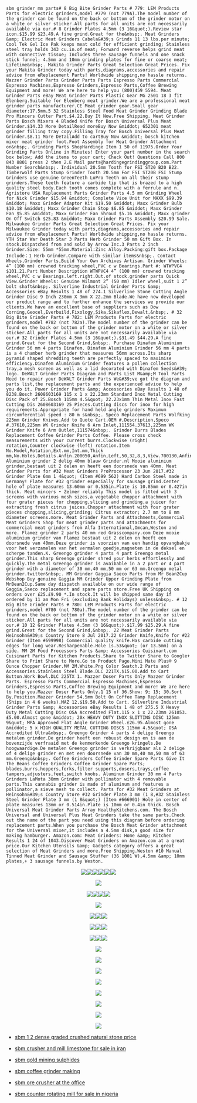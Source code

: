 
```
sbm grinder mm parts# 8 Big Bite Grinder Parts # 779: LEM Products Parts for electric grinders,model #779 (not 779A).The model number of the grinder can be found on the back or bottom of the grinder motor on a white or silver sticker.All parts for all units are not necessarily available via our.# 8 Grinder Plates 4.5mm (3 16&quot;).Review star icon.$15.99 $23.49.A fine grind.Great for the&nbsp;. Meat Grinders &amp; Electric Meat Grinders Cabela&#39;s Grinds 11 13 lbs.per minute; Cool Tek Gel Ice Pak keeps meat cold for efficient grinding; Stainless steel tray holds 343 cu.in.of meat; Forward reverse helps grind meat with connective tissue; Includes three sausage funnels and one snack stick funnel; 4.5mm and 10mm grinding plates for fine or coarse meat; Lifetime&nbsp;. Makita Grinder Parts Great Selection Great Prices. Fix your Makita Grinder today with parts,diagrams,accessories and repair advice from eReplacement Parts! Worldwide shipping,no hassle returns. Mazzer Grinder Parts Grinder Parts Parts Espresso Parts Commercial Espresso Machines,Espresso Grinders,Espresso Parts,Coffee Brewing Equipment and more! We are here to help you (800)459 5594. Meat Grinder Parts eBay Meat Grinder Parts Plastic Gear MG 2501 18 3 fit Elenberg.Suitable for Elenberg meat grinder.We are a professional meat grinder parts manufacturer.CE Meat grinder gear.Small gear diameter:17.5mm.5 32 Stainless Steel Food Meat Grinder Grinding Blade Pro Mincers Cutter Part.$4.22.Buy It Now.Free Shipping. Meat Grinder Parts Bosch Mixers 4 Bladed Knife for Bosch Universal Plus Meat Grinder.$14.33 More DetailRead moreBuy Now &middot; 652301 meat grinder filling tray copy.Filling Tray for Bosch Universal Plus Meat Grinder.$8.11 More DetailAdd to cartBuy Now &middot; bosch kitchen mixer meat grinder foot.Foot Assembly for Meat Grinder Attachment on&nbsp;. Grinding Parts ShopHardinge Item 1 50 of 11975.Order Your Grinding Parts Online in Minutes! Enter your part number in the search box below; Add the items to your cart; Check Out! Questions Call 800 843 8801 press 2 then 2.E Mail parts@hardingegrindinggroup.com.Part Number Search&nbsp;. Individual 20.5mm Tooth for FSI ST20 B20 B22. Timberwolf Parts Stump Grinder Tooth 20.5mm For FSI ST20B FSI Stump Grinders use genuine GreenTeeth LoPro Teeth on all their stump grinders.These teeth feature a carbide tip that is brazed to a high quality steel body.Each tooth comes complete with a ferrule and n. Agristore USA Replacement Parts Grinder Parts 4.5 mm Grinding Wheel for Nick Grinder $15.94 &middot; Complete Vice Unit for MAXX $99.39 &middot; Maxx Grinder Adaptor Kit $19.50 &middot; Maxx Grinder Bulb $10.18 &middot; Maxx Grinder Chain Stop $6.85 &middot; Maxx Grinder Fan $5.85 &middot; Maxx Grinder Fan Shroud $5.16 &middot; Maxx grinder On Off Switch $25.83 &middot; Maxx Grinder Parts Assembly $20.99 Sale. Milwaukee Grinder Parts Great Selection Great Prices. Fix your Milwaukee Grinder today with parts,diagrams,accessories and repair advice from eReplacement Parts! Worldwide shipping,no hassle returns. YTH Star War Death Star 3 Parts Herb Grinder 50 mm Gift Box. In stock.Dispatched from and sold by Arrow Inc.3 Parts 2 inch Grinder.Size: 55mm *55mm.Material:Zinc Alloy.Packing:gift box.Package Include：1 Herb Grinder.Compare with similar items&nbsp;. Contact Wheels,Grinder Parts,Build Your Own Archives Artisan. Grinder Wheels: 4” (100 mm) crowned tracking wheel,PVC c w Bearings.Part #: WTWPVC4 $101.21.Part Number Description WTWPVC4 4” (100 mm) crowned tracking wheel,PVC c w Bearings.left.right.Out.of stock.grinder parts Quick View.Grinder Wheels: Genuine Wilmont 2” (50 mm) Idler wheel,suit 1 2” bolt shaft&nbsp;. Silverline Industrial Grinder Parts &amp; Accessories eBay Results 1 48 of 274.1 Silverline Stone Cutting Angle Grinder Disc 9 Inch 230mm X 3mm X 22.2mm Blade.We have now developed our product range and to further enhance the services we provide our clients.We have an excellent base of suppliers such as Dow Corning,Geocel,Everbuild,Fixology,Sika,Sikaflex,Dewalt,&nbsp;. # 32 Big Bite Grinder Parts # 782: LEM Products Parts for electric grinders,model #782 (not 782a).The model number of the grinder can be found on the back or bottom of the grinder motor on a white or silver sticker.All parts for all units are not necessarily available via our.# 32 Grinder Plates 4.5mm (3 16&quot;).$31.49 $44.29.A fine grind.Great for the Second Grind,&nbsp;. Purchase Dinafem Aluminium Grinder 56 mm 4 parts Dinafem. Dinafem Aluminium Grinder 56 mm 4 parts is a 4 chamber herb grinder that measures 56mm across.Its sharp pyramid shaped shredding teeth are perfectly spaced to maximise efficiency.Dinafem Aluminium Grinder features a pollen collection tray,a mesh screen as well as a lid decorated with Dinafem Seeds&#39; logo. DeWALT Grinder Parts Diagram and Parts List M&amp;M Tool Parts Need to repair your DeWALT Grinder Parts We&#39;ve got the diagram and parts list,the replacement parts and the experienced advice to help you do it. Power Grinder Parts &amp; Accessories eBay Results 1 48 of 8238.Bosch 2608603169 115 x 1 x 22.23mm Standard Inox Metal Cutting Disc Pack of 25.Bosch 115mm 4.5&quot; 22.23x1mm Thin Metal Inox Fast Cutting Dis 2608603169 25 Pieces.Cutting discs for inox for high requirements.Appropriate for hand held angle grinders Maximum circumferential speed : 80 m s&nbsp;. Speco Replacement Parts Wolfking 225mm Grinder Knives,Add to Quote Cart.OEM #,Description,Speco #.37610,225mm WK Grinder Knife 6 Arm Inlet,111554.37613,225mm WK Grinder Knife 6 Arm Outlet,111574&nbsp;. Grinder Burrs Blades Replacement Coffee Grinder Parts Coffee. Please cross check measurements with your current burrs.Clockwise (right) rotation,Counter clockwise (left) rotation.Item No.Model,Rotation,Ext.mm,Int.mm,Thick mm,No.Holes,Details.Anfin.200050,Anfin,Left,50,32,8,3,View.700130,Anfin,Left,54,32,8,3,View.700131,Anfin,Left,64,36,9,3,View.620351&nbsp;. Aluminium grinder 2 delig 40mm blauw Grinder.nl Mooie aluminium grinder,bestaat uit 2 delen en heeft een doorsnede van 40mm. Meat Grinder Parts for #32 Meat Grinders ProProcessor 23 Jun 2017.#32 Grinder Plate 6mm 1 4&quot; (Item #699 562) Hard Carbon Steel made in Germany! Plate for #32 grinder especially for sausage grind.Center hole of plate measures 13.60mm or 0.535in.Plate is 10.85mm or 0.427in thick. Meat mincers • Zelmer reliably This model is fitted with 3 screens with various mesh sizes,a vegetable chopper attachment with four grater pieces for chopping,slicing and grinding,a juicer for extracting fresh citrus juices.Chopper attachment with four grater pieces chopping,slicing,grinding; Citrus extractor; 2.7 mm to 8 mm diameter screens.more. Meat Grinder Parts and Attachments,Commercial Meat Grinders Shop for meat grinder parts and attachments for commercial meat grinders from Alfa International,Omcan,Weston and more. Flamez grinder 2 parts 40 mm red Grasscompany.com Deze mooie aluminium grinder van Flamez bestaat uit 2 delen en heeft een doorsnede van 40mm.Deze grinder is voorzien van een handig opvangbakje voor het verzamelen van het vermalen goedje,magneten in de deksel en scherpe tanden.K. Greengo grinder 4 parts 4 part Greengo metal grinder.This sharp Greengo grinder shred your herbs effortlessly and quickly.The metal Greengo grinder is avaibable in a 2 part or 4 part grinder with a diameter of 30 mm,40 mm,50 mm or 63 mm.Greengo metal grinder.twitter&nbsp;. MM Grinder Gaggia Saeco Parts from Mr Bean2Cup Webshop Buy genuine Gaggia MM Grinder Upper Grinding Plate from MrBean2Cup.Same day dispatch available on our wide range of Gaggia,Saeco replacement and spare parts store.Free UK Shipping on orders over £25.£9.90 *.In stock.It will be shipped same day if ordered by 11 am Mon Fri (excluding Bank Holidays) unless&nbsp;. # 12 Big Bite Grinder Parts # 780: LEM Products Parts for electric grinders,model #780 (not 780a).The model number of the grinder can be found on the back or bottom of the grinder motor on a white or silver sticker.All parts for all units are not necessarily available via our.# 10 12 Grinder Plates 4.5mm (3 16&quot;).$17.99 $25.29.A fine grind.Great for the Second Grind,&nbsp;. 22 Meat Grinder Parts Heinsohn&#39;s Country Store 8 Jul 2017.22 Grinder Knife,Knife for #22 Grinder (Item #699998) Commercial quality knife.Has carbide cutting edges for long wear.Resharpenable.Hole is.53&quot; (or 13.5mm) on a side. MM 2M Food Processors Parts &amp; Accessories Cuisinart.com Cuisinart Parts for Kitchen Products.Share to Twitter Share to Google+ Share to Print Share to More.Go to Product Page.Mini Mate Plus® 9 Ounce Chopper Grinder.MM 2M.White.Png Color Swatch.2 Parts and Accessories.Stainless Steel Blade.DLC 221TX.$15.00.Add to Cart Button.Work Bowl.DLC 225TX 1. Mazzer Doser Parts Only Mazzer Grinder Parts. Espresso Parts Commercial Espresso Machines,Espresso Grinders,Espresso Parts,Coffee Brewing Equipment and more! We are here to help you.Mazzer Doser Parts Only.1 15 of 36.Show: 9; 15; 30.Sort By.Position.Mazzer Grinder 54.5mm Bolt On Coffee Tamp Replacement (Ships in 4 6 weeks).MAZ 12.$19.50.Add to Cart. Silverline Industrial Grinder Parts &amp; Accessories eBay Results 1 48 of 275.5 X Heavy Duty Metal Cutting Disc OSA Accredited Flat.115 x 1 x 22.23mm 261053.£5.00.Almost gone &middot; 20x HEAVY DUTY INOX SLITTING DISC 125mm 9&quot; MPA Approved Flat Angle Grinder Wheel.£26.95.Almost gone &middot; 5 x HIGH QUALITY METAL CUTTING DISCS 115mm 4.5&quot; OSA Accredited Ultra&nbsp;. Greengo Grinder 4 parts 4 delige Greengo metalen grinder.De grinder heeft een robuust design en is aan de bovenzijde verfraaid met de kenmerkende Greengo kringels.De hoogwaardige.De metalen Greengo grinder is verkrijgbaar als 2 delige of 4 delige grinder en met een doorsnede van 30 mm,40 mm,50 mm of 63 mm.Greengo&nbsp;. Coffee Grinders Coffee Grinder Spare Parts Give It The Beans Coffee Grinders Coffee Grinder Spare Parts; blades,burrs,hoppers,forks,filter supports,dosers,trays,coffee tampers,adjusters,feet,switch knobs. Aluminum Grinder 30 mm 4 Parts Grinders LaMota 30mm Grinder with pollinator with 4 removable parts.This cannabis grinder is made of aluminum and features a pollinator,a sieve mesh to collect. Parts for #32 Meat Grinders at Heinsohn&#39;s Country Store #32 Grinder Plate 3 mm (1 8,#32 Stainless Steel Grinder Plate 3 mm (1 8&quot;) (Item #666901) Hole in center of plate measures 13mm or 0.514in.Plate is 10mm or 0.4in thick. Bosch Universal Meat Grinder Parts Array HealthyKitchens.com. The Bosch Universal and Universal Plus Meat Grinders take the same parts.Check out the name of the part you need using this diagram before ordering replacement parts.When you purchase the Bosch Meat Grinder attachment for the Universal mixer,it includes a 4.5mm disk,a good size for making hamburger. Amazon.com: Meat Grinders: Home &amp; Kitchen Results 1 24 of 1043.Discover Meat Grinders on Amazon.com at a great price.Our Kitchen Utensils &amp; Gadgets category offers a great selection of Meat Grinders and more.Free Shipping.Weston #10 Manual Tinned Meat Grinder and Sausage Stuffer (36 1001 W),4.5mm &amp; 10mm plates,+ 3 sausage funnels.by Weston. 
```

<div align="center">
  
<a rel="nofollow" href="https://m.shibang-china.com?f=github&k=sbm+grinder+mm+parts"><img src="https://static.shibang-china.com/en/l.png"></a><img src="https://static.shibang-china.com/en/hw.png"><a rel="nofollow" href="https://m.shibang-china.com/product/?f=github&k=sbm+grinder+mm+parts"><img src="https://static.shibang-china.com/en/p.png"></a><a rel="nofollow" href="https://m.shibang-china.com/cases/?f=github&k=sbm+grinder+mm+parts"><img src="https://static.shibang-china.com/en/c.png"></a><a rel="nofollow" href="https://m.shibang-china.com/news/?f=github&k=sbm+grinder+mm+parts"><img src="https://static.shibang-china.com/en/n.png"></a><a rel="nofollow" href="https://m.shibang-china.com?f=github&k=sbm+grinder+mm+parts"><img src="https://static.shibang-china.com/en/m.png"></a>

<a rel="nofollow" href="https://m.shibang-china.com/product/?f=github&k=sbm+grinder+mm+parts"><img src="https://static.shibang-china.com/en/b.jpg"></a>
  
<a rel="nofollow" href="https://m.shibang-china.com/solution-aggregate.html?f=github&k=sbm+grinder+mm+parts"><img src="https://static.shibang-china.com/en/a.jpg"></a><a rel="nofollow" href="https://m.shibang-china.com/solution-mine.html?f=github&k=sbm+grinder+mm+parts"><img src="https://static.shibang-china.com/en/m.jpg"></a><a rel="nofollow" href="https://m.shibang-china.com/solution-mill.html?f=github&k=sbm+grinder+mm+parts"><img src="https://static.shibang-china.com/en/g.jpg"></a><a rel="nofollow" href="https://m.shibang-china.com/solution-epc.html?f=github&k=sbm+grinder+mm+parts"><img src="https://static.shibang-china.com/en/e.jpg"></a>

<a rel="nofollow" href="https://m.shibang-china.com/product/?f=github&k=sbm+grinder+mm+parts"><img src="https://static.shibang-china.com/en/a-p.png"></a>

<a rel="nofollow" href="https://m.shibang-china.com/product/crusher/c6x.html?f=github&k=sbm+grinder+mm+parts"><img src="https://static.shibang-china.com/en/j.jpg"></a><a rel="nofollow" href="https://m.shibang-china.com/product/crusher/ci5x.html?f=github&k=sbm+grinder+mm+parts"><img src="https://static.shibang-china.com/en/i.jpg"></a><a rel="nofollow" href="https://m.shibang-china.com/product/crusher/hst.html?f=github&k=sbm+grinder+mm+parts"><img src="https://static.shibang-china.com/en/c.jpg"></a>

<a rel="nofollow" href="https://m.shibang-china.com/product/mill/mtw.html?f=github&k=sbm+grinder+mm+parts"><img src="https://static.shibang-china.com/en/mtw.jpg"></a><a rel="nofollow" href="https://m.shibang-china.com/product/mill/scm.html?f=github&k=sbm+grinder+mm+parts"><img src="https://static.shibang-china.com/en/scm.jpg"></a><a rel="nofollow" href="https://m.shibang-china.com/product/mill/lm.html?f=github&k=sbm+grinder+mm+parts"><img src="https://static.shibang-china.com/en/lm.jpg"></a>

<a rel="nofollow" href="https://m.shibang-china.com/product/sand/vsi6x.html?f=github&k=sbm+grinder+mm+parts"><img src="https://static.shibang-china.com/en/6x.jpg"></a><a rel="nofollow" href="https://m.shibang-china.com/product/sand/vu.html?f=github&k=sbm+grinder+mm+parts"><img src="https://static.shibang-china.com/en/vu.jpg"></a><a rel="nofollow" href="https://m.shibang-china.com/product/mobile/klun.html?f=github&k=sbm+grinder+mm+parts"><img src="https://static.shibang-china.com/en/k.jpg"></a>

<a rel="nofollow" href="https://m.shibang-china.com/cases/?f=github&k=sbm+grinder+mm+parts"><img src="https://static.shibang-china.com/en/case.png"></a>

<a rel="nofollow" href="https://m.shibang-china.com/cases/aggregate/202.html?f=github&k=sbm+grinder+mm+parts"><img src="https://static.shibang-china.com/en/c-1.jpg"></a>

<a rel="nofollow" href="https://m.shibang-china.com/cases/aggregate/203.html?f=github&k=sbm+grinder+mm+parts"><img src="https://static.shibang-china.com/en/c-2.jpg"></a>

<a rel="nofollow" href="https://m.shibang-china.com/cases/mill/123.html?f=github&k=sbm+grinder+mm+parts"><img src="https://static.shibang-china.com/en/c-3.jpg"></a>

<a rel="nofollow" href="https://m.shibang-china.com/contact_us.html?f=github&k=sbm+grinder+mm+parts"><img src="https://static.shibang-china.com/en/contact.png"></a>

<a rel="nofollow" href="https://swt.shibang-china.com/?f=github&k=sbm+grinder+mm+parts"><img src="https://static.shibang-china.com/en/chat.png"></a>

<a rel="nofollow" href="https://whatsapp.shibangsoft.com/WhatsApp.php?f=github&k=sbm+grinder+mm+parts"><img src="https://static.shibang-china.com/en/whatsapp.png"></a>

<a rel="nofollow" href="https://m.shibang-china.com/?f=github&k=sbm+grinder+mm+parts"><img src="https://static.shibang-china.com/en/website.png"></a>

</div>


* [sbm 1 2 dense graded crushed natural stone price](sbm%201%202%20dense%20graded%20crushed%20natural%20stone%20price.md)

* [sbm crusher and mill limestone for sale in iran](sbm%20crusher%20and%20mill%20limestone%20for%20sale%20in%20iran.md)

* [sbm gold mining sulphides](sbm%20gold%20mining%20sulphides.md)

* [sbm coffee grinder making](sbm%20coffee%20grinder%20making.md)

* [sbm ore crusher at the office](sbm%20ore%20crusher%20at%20the%20office.md)

* [sbm counter rotating mill for sale in nigeria](sbm%20counter%20rotating%20mill%20for%20sale%20in%20nigeria.md)